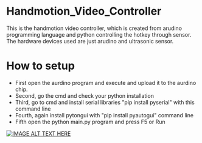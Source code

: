 # Handmotion_Video_Controller

This is the handmotion video controller, which is created from arudino programming language 
and python controlling the hotkey through sensor. The hardware devices used are just arudino and ultrasonic sensor.

# How to setup
- First open the aurdino program and execute and upload it to the aurdino chip.
- Second, go the cmd and check your python installation 
- Third, go to cmd and install serial libraries "pip install pyserial" with this command line
- Fourth, again install pytongui with "pip install pyautogui" command line
- Fifth open the python main.py program and press F5 or Run 


[![IMAGE ALT TEXT HERE](https://i9.ytimg.com/vi/w2DZ9CLdgxs/mq2.jpg?sqp=CKzJtvsF&rs=AOn4CLCZrty7NwCl8m_QUudNclIITtREog)](https://www.youtube.com/watch?v=w2DZ9CLdgxs&ab_channel=Rifleman)

